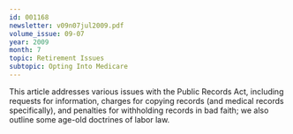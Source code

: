 ```yaml
---
id: 001168
newsletter: v09n07jul2009.pdf
volume_issue: 09-07
year: 2009
month: 7
topic: Retirement Issues
subtopic: Opting Into Medicare
---
```


This article addresses various issues with the Public Records Act, including requests for information, charges for copying records (and medical records specifically), and penalties for withholding records in bad faith; we also outline some age-old doctrines of labor law.